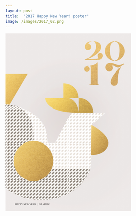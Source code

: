 ```yaml
---
layout: post
title:  "2017 Happy New Year! poster"
image: /images/2017_02.png
---
```

![2017_02.png](/images/2017_02.png)
